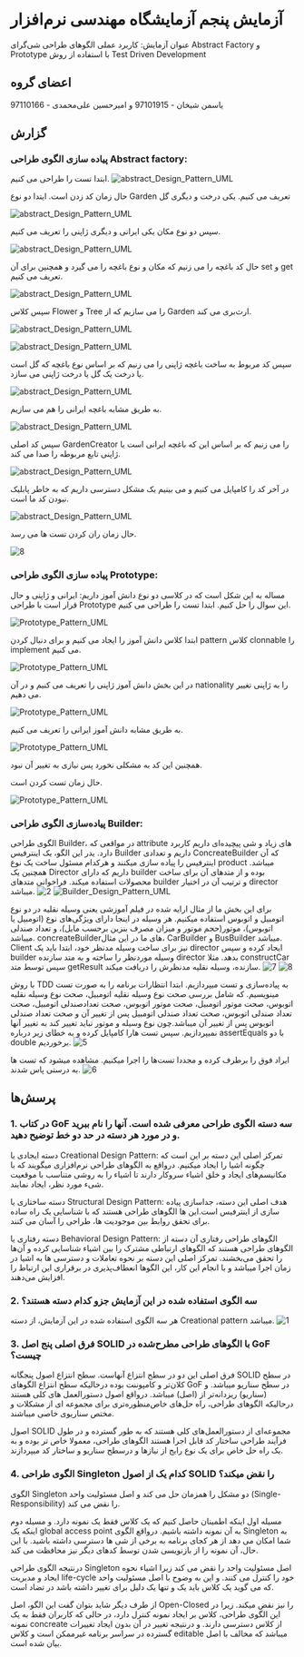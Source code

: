 <div dir=”rtl”>
 
 # آزمایش پنجم آزمایشگاه مهندسی نرم‌افزار
عنوان آزمایش:
کاربرد عملی الگوهای طراحی شی‌گرای Abstract Factory و Prototype با استفاده از روش Test Driven Development
 
 ## اعضای گروه
 یاسمن شیخان - 97101915 و امیرحسین علی‌محمدی - 97110166
 
 
## گزارش
  
### پیاده سازی الگوی طراحی Abstract factory:
ابتدا تست را طراحی می کنیم.
![abstract_Design_Pattern_UML](https://raw.githubusercontent.com/yasmansh/SE_LAB/main/Exp5/Part1%20-%20Abstract%20Factory/Pics/Capture11.jpg?token=GHSAT0AAAAAAB2RRMG3RBD7WJUG6YTESAQ2Y4TQPYQ)

حال زمان کد زدن است. ایتدا دو نوع Garden تعریف می کنیم. یکی درخت و دیگری گل

![abstract_Design_Pattern_UML](https://github.com/yasmansh/SE_LAB/blob/main/Exp5/Part1%20-%20Abstract%20Factory/Pics/Capture03.JPG)

سپس دو نوع مکان یکی ایرانی و دیگری ژاپنی را تعریف می کنیم.

![abstract_Design_Pattern_UML](https://github.com/yasmansh/SE_LAB/blob/main/Exp5/Part1%20-%20Abstract%20Factory/Pics/Capture04.JPG)

حال کد باغچه را می زنیم که مکان و نوع باغچه را می گیرد و همچنین برای آن set و get تعریف می کنیم.

![abstract_Design_Pattern_UML](https://github.com/yasmansh/SE_LAB/blob/main/Exp5/Part1%20-%20Abstract%20Factory/Pics/Capture08.JPG)

سپس کلاس Flower و Tree را می سازیم که از Garden ارث‌بری می کند.

![abstract_Design_Pattern_UML](https://github.com/yasmansh/SE_LAB/blob/main/Exp5/Part1%20-%20Abstract%20Factory/Pics/Capture09.JPG)

![abstract_Design_Pattern_UML](https://github.com/yasmansh/SE_LAB/blob/main/Exp5/Part1%20-%20Abstract%20Factory/Pics/Capture10.JPG)

سپس کد مربوط به ساخت باغچه ژاپنی را می زنیم که بر اساس نوع باغچه که گل است یا درخت یک گل یا درخت ژاپنی می سازد.

![abstract_Design_Pattern_UML](https://github.com/yasmansh/SE_LAB/blob/main/Exp5/Part1%20-%20Abstract%20Factory/Pics/Capture05.JPG)

به طریق مشابه باغچه ایرانی را هم می سازیم.

![abstract_Design_Pattern_UML](https://github.com/yasmansh/SE_LAB/blob/main/Exp5/Part1%20-%20Abstract%20Factory/Pics/Capture06.JPG)

سپس کد اصلی GardenCreator را می زنیم که بر اساس این که باغچه ایرانی است یا ژاپنی تابع مربوطه را صدا می کند.

![abstract_Design_Pattern_UML](https://github.com/yasmansh/SE_LAB/blob/main/Exp5/Part1%20-%20Abstract%20Factory/Pics/Capture07.JPG)

در آخر کد را کامپایل می کنیم و می بینیم یک مشکل دسترسی داریم که به خاطر پابلیک نبودن کد ما است.

![abstract_Design_Pattern_UML](https://github.com/yasmansh/SE_LAB/blob/main/Exp5/Part1%20-%20Abstract%20Factory/Pics/Capture01.JPG)

حال زمان ران کردن تست ها می رسد.

![8](https://user-images.githubusercontent.com/45336465/206774750-213d44ba-fa0c-4af6-854f-cbbb41d85517.png)

 
 ### پیاده سازی الگوی طراحی Prototype: 
 
 مساله به این شکل است که در کلاسی دو نوع دانش آموز داریم: ایرانی و ژاپنی و حال قرار است با طراحی Prototype این سوال را حل کنیم.
 ابتدا تست را طراحی می کنیم.
 
 ![Prototype_Pattern_UML](https://raw.githubusercontent.com/yasmansh/SE_LAB/main/Exp5/Part2%20-%20Prototype/Pics/Capture05.jpg?token=GHSAT0AAAAAAB2RRMG3OS35BB5VVY6A2NZ4Y4TQODQ)
 
 ابتدا کلاس دانش آموز را ایجاد می کنیم و برای دنبال کردن pattern کلاس clonnable را implement می کنیم.
 
 ![Prototype_Pattern_UML](https://github.com/yasmansh/SE_LAB/blob/main/Exp5/Part2%20-%20Prototype/Pics/Capture02.JPG)
 
 در این بخش دانش آموز ژاپنی را تعریف می کنیم و در آن nationality را به ژاپنی تغییر می دهیم.
 
 ![Prototype_Pattern_UML](https://github.com/yasmansh/SE_LAB/blob/main/Exp5/Part2%20-%20Prototype/Pics/Capture03.JPG)
 
 به طریق مشابه دانش آموز ایرانی را تعریف می کنیم.
 
 ![Prototype_Pattern_UML](https://github.com/yasmansh/SE_LAB/blob/main/Exp5/Part2%20-%20Prototype/Pics/Capture04.JPG)
 
 همچنین این کد به مشکلی نخورد پس نیازی به تغییر آن نبود.
 
 حال زمان تست کردن است.
 
 ![Prototype_Pattern_UML](https://raw.githubusercontent.com/yasmansh/SE_LAB/main/Exp5/Part2%20-%20Prototype/Pics/Capture06.jpg?token=GHSAT0AAAAAAB2RRMG3WANVAA2AWEXRKXWGY4TQO3Q)
 

  ### پیاده‌سازی الگوی طراحی Builder:
الگوی طراحی Builder، در مواقعی که attribute های زیاد و شی پیچیده‌ای داریم  کاربرد دارد.
یدر این الگو، یک  اینترفیس Builder داریم و تعدادی ConcreateBuilder که آن اینترفیس را پیاده سازی میکنند و هرکدام مسئول ساخت یک نوع product میباشد. همچنین یک Director داریم که دارای builder بوده و از متدهای آن برای ساخت محصولات استفاده میکند. فراخوانی متدهای builder و ترتیب آن در اختیار director میباشد.
![2](https://user-images.githubusercontent.com/45336465/206543652-8f7c7b14-ac8a-4ed4-8731-1c131349a950.png)
![Builder_Design_Pattern_UML](https://user-images.githubusercontent.com/45336465/206544038-6a96dbfa-e40c-4caf-a926-168d5cf87964.jpg)

  
برای این بخش ما از مثال ارایه شده در فیلم آموزشی یعنی وسیله نقلیه در دو نوع اتومبیل و اتوبوس استفاده میکنیم.
هر وسیله در اینجا دارای ویژگی‌های نوع (اتومبیل یا اتوبوس)، موتور(حجم موتور و میزان مصرف بنزین برحسب مایل)، و تعداد صندلی میباشد.
 concreateBuilderهای ما در این مثال، CarBuilder و BusBuilder میباشد.
 Client نیز برای ساخت وسیله مدنظر خود، ابتدا باید یک director ایجاد کرده و سپس builder وسیله موردنظر را ساخته و به  متد سازنده director بدهد. مثلا constructCar
 سپس توسط متد getResult سازنده، وسیله نقلیه مدنظرش را دریافت میکند.
 ![7](https://user-images.githubusercontent.com/45336465/206543876-300d3759-b3a5-4cc5-bbd9-4c8b63154e68.png)
![8](https://user-images.githubusercontent.com/45336465/206543945-b4b1a809-3543-4c29-adf6-df4ec90805b4.png)

  
 با روش TDD به پیاده‌سازی و تست میپردازیم.
 ابتدا انتظارات برنامه را به صورت تست مینویسیم. که شامل بررسی صحت نوع وسیله نقلیه اتومبیل، صحت نوع وسیله نقلیه اتوبوس، صحت موتور اتومبیل، صحت موتور اتوبوس، صحت تعدادصندلی اتومبیل، صحت تعداد صندلی اتوبوس، صحت تعداد صندلی اتومبیل پس از تغییر آن و صحت تعداد صندلی اتوبوس پس از تغییر آن میباشد.چون نوع وسیله و موتور نباید تغییر کند به تغییر آنها نمیپردازیم.
 سپس تست هارا کامپایل کرده و به خطای زیر درباره assertEquals با دو double برخوردیم.
![5](https://user-images.githubusercontent.com/45336465/206543734-1ed715a9-6186-4dc5-bc12-6c15af5a639a.png)

  ایراد فوق را برطرف کرده و مجددا تست‌ها را اجرا میکنیم. مشاهده میشود که تست ها به درستی پاس شدند.
![6](https://user-images.githubusercontent.com/45336465/206543804-6c5314cb-c4f2-498d-9a62-83ed23ba580f.png)


 ## پرسش‌ها
 ### 1. در کتاب GoF سه دسته الگوی طراحی معرفی شده است. آنها را نام ببرید و در مورد هر دسته در حد دو خط توضیح دهید.
 دسته ایجادی یا   Creational Design Pattern:
تمرکز اصلی این دسته بر این است که  چگونه اشیا را ایجاد میکنیم.
درواقع به الگوهای طراحی نرم‌افزاری میگویند که با مکانیسم‌های ایجاد و خلق اشیاء سروکار دارند تا اشیاء را به روشی متناسب با موقعیت شیء مورد نظر، ایجاد نمایند.

 دسته ساختاری یا Structural Design Pattern:
هدف اصلی این دسته، جداسازی پیاده سازی از اینترفیس است.این ها الگوهای طراحی هستند که با شناسایی یک راه ساده برای تحقق روابط بین موجودیت ها، طراحی را آسان می کنند.

 دسته رفتاری یا Behavioral Design Pattern:
الگوهای طراحی رفتاری آن دسته از الگوهای طراحی هستند که الگوهای ارتباطی مشترک را بین اشیاء شناسایی کرده و آن‌ها را تحقق می‌بخشند. تمرکز اصلی  این دسته بر نحوه تعاملات و  دسترسی ها به اشیا در زمان اجرا میباشد و با انجام این کار، این الگوها انعطاف‌پذیری در برقراری این ارتباط را افزایش می‌دهند.

 ### 2. سه الگوی استفاده شده در این آزمایش جزو کدام دسته هستند؟
هر سه الگوی استفاده شده در این آزمایش، از دسته Creational pattern میباشد.
![1](https://user-images.githubusercontent.com/45336465/206543508-fdae3c51-63b1-41a9-bf02-8c4f594a46fb.png)

 
 ### 3. فرق اصلی پنج اصل SOLID با الگوهای طراحی مطرح‌شده در GoF چیست؟
 
 فرق اصلی این دو در سطح انتزاع آنهاست. سطح انتزاع اصول پنجگانه SOLID در سطح کلان‌تر و کامپوننت بوده درحالیکه سطح انتزاع الگوهای GoF در سطح سناریو میباشد. و (سناریو) ریزدانه‌تر از (اصل) میباشد.
 درواقع اصول دستورالعمل های کلی هستند درحالیکه الگوهای طراحی، راه حل‌های خاص‌منظوره‌تری برای مجموعه ای از مشکلات و مختص سناریوی خاصی میباشند.
 
 اصول SOLID مجموعه‌ای از دستورالعمل‌های کلی هستند که به طور گسترده و  در طول فرآیند طراحی ساختار کد قابل اجرا هستند
 الگوهای طراحی، معمولا خاص تر بوده و به یک راه حل خاص برای یک نوع رایج از نیازها و درسطح سناریو و ساختار کد میپردازند. 
 
 
 
  ### 4. الگوی طراحی Singleton کدام یک از اصول SOLID را نقض میکند؟
  الگوی Singleton دو مشکل را همزمان حل می کند و اصل مسئولیت واحد (Single-Responsibility)  را نقض می کند.
  
  مسیله اول اینکه اطمینان حاصل کنیم که یک کلاس فقط یک نمونه دارد.  و مسیله دوم اینکه یک global access point به آن نمونه داشته باشیم. درواقع الگوی Singleton به شما امکان می دهد از هر کجای برنامه به برخی از شی ها دسترسی داشته باشید. با این حال، آن نمونه را از بازنویسی شدن توسط کدهای دیگر نیز محافظت می کند.
  
  درنتیجه الگوی طراحی Singleton اصل مسئولیت واحد را نقض می کند زیرا اشیاء نحوه ایجاد و مدیریت life-cycle خود را کنترل می کنند. و این به وضوح با اصل مسئولیت واحد که می گوید یک کلاس باید یک و تنها یک دلیل برای تغییر داشته باشد در تضاد است.
 
 از طرف دیگر شاید بتوان گفت این الگو، اصل Open-Closed را نیز نقض میکند. زیرا در این الگوی طراحی، کلاس بر ایجاد نمونه کنترل دارد، در حالی که کاربران فقط به یک نمونه concreate از کلاس دسترسی دارند. و درنتیجه تغییر در آن بدون ایجاد تغییرات گسترده در سراسر برنامه غیرممکن است و کلاس editable میباشد که مخالف با اصل بیان شده است.
